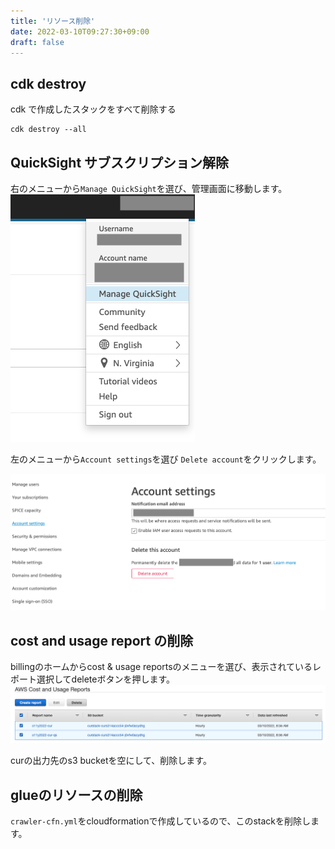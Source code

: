```yaml
---
title: 'リソース削除'
date: 2022-03-10T09:27:30+09:00
draft: false
---
```


## cdk destroy

cdk で作成したスタックをすべて削除する

```
cdk destroy --all
```

## QuickSight サブスクリプション解除

右のメニューから`Manage QuickSight`を選び、管理画面に移動します。
![manage quicksight](/images/ss_qs_manage.png)

左のメニューから`Account settings`を選び `Delete account`をクリックします。

![](/images/ss_qs_account_settings.png)



## cost and usage report の削除


billingのホームからcost & usage reportsのメニューを選び、表示されているレポート選択してdeleteボタンを押します。
![](/images/ss_cur_delete.png)


curの出力先のs3 bucketを空にして、削除します。


## glueのリソースの削除


`crawler-cfn.yml`をcloudformationで作成しているので、このstackを削除します。